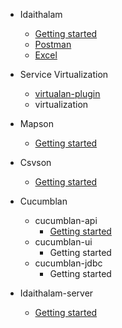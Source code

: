 - Idaithalam
  - [Getting started](Idaithalam.md)
  - [Postman](Postman.md)
  - [Excel](Excel.md)

- Service Virtualization
  - [virtualan-plugin](Virtualan.md)
  - virtualization

- Mapson
  - [Getting started](Mapson.md)

- Csvson
  - [Getting started](Csvson.md)

- Cucumblan
  - cucumblan-api
    - [Getting started](Cucumblan-api.md) 
  - cucumblan-ui
    - Getting started
  - cucumblan-jdbc
    - Getting started
- Idaithalam-server
  - [Getting started](Idaiserver.md)